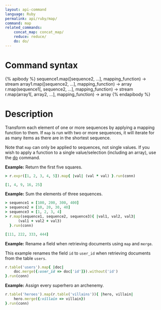 ```yaml
---
layout: api-command
language: Ruby
permalink: api/ruby/map/
command: map
related_commands:
    concat_map: concat_map/
    reduce: reduce/
    do: do/
---
```


# Command syntax #

{% apibody %}
sequence1.map([sequence2, ...], mapping_function) &rarr; stream
array1.map([sequence2, ...], mapping_function) &rarr; array
r.map(sequence1[, sequence2, ...], mapping_function) &rarr; stream
r.map(array1[, array2, ...], mapping_function) &rarr; array
{% endapibody %}

# Description #

Transform each element of one or more sequences by applying a mapping function to them. If `map` is run with two or more sequences, it will iterate for as many items as there are in the shortest sequence.

Note that `map` can only be applied to sequences, not single values. If you wish to apply a function to a single value/selection (including an array), use the [do](/api/ruby/do) command.

__Example:__ Return the first five squares.

```rb
> r.expr([1, 2, 3, 4, 5]).map{ |val| (val * val) }.run(conn)

[1, 4, 9, 16, 25]
```

__Example:__ Sum the elements of three sequences.

```rb
> sequence1 = [100, 200, 300, 400]
> sequence2 = [10, 20, 30, 40]
> sequence3 = [1, 2, 3, 4]
> r.map(sequence1, sequence2, sequence3){ |val1, val2, val3|
      (val1 + val2 + val3)
  }.run(conn)

[111, 222, 333, 444]
```

__Example:__ Rename a field when retrieving documents using `map` and `merge`.

This example renames the field `id` to `user_id` when retrieving documents from the table `users`.

```rb
r.table('users').map{ |doc|
    doc.merge({:user_id => doc['id']}).without('id')
}.run(conn)
```

__Example:__ Assign every superhero an archenemy.

```rb
r.table('heroes').map(r.table('villains')){ |hero, villain|
    hero.merge({:villain => villain})
}.run(conn)
```
